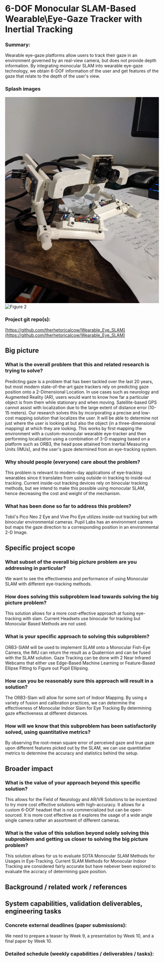 # 6-DOF Monocular SLAM-Based Wearable\\Eye-Gaze Tracker with Inertial Tracking

### Summary:
Wearable eye-gaze platforms allow users to track their gaze in an environment governed by an real-view camera, but does not provide depth information. By integrating monocular SLAM into wearable eye-gaze technology, we obtain 6-DOF information of the user and get features of the gaze that relate to the depth of the user's view.

### Splash images
![Figure 1](/assets/images/fig1.jpg) 
![Figure 2](/assets/images/fig2.jpg)

### Project git repo(s):
[https://github.com/therhetoricalcow/Wearable_Eye_SLAM](https://github.com/therhetoricalcow/Wearable_Eye_SLAM)

## Big picture 

### What is the overall problem that this and related research is trying to solve?
Predicting gaze is a problem that has been tackled over the last 20 years, but most modern state-of-the-art gaze trackers rely on predicting gaze position onto a 2-Dimensional Location. In use cases such as neurology and Augmented Reality (AR), users would want to know how far a particular object is from them while stationary and when moving. Satellite-based GPS cannot assist with localization due to the large extent of distance error (10-15 meters). Our research solves this by incorporating a precise and low-cost mapping solution that localizes the user.  It will be able to determine not just where the user is looking at but also the object (in a three-dimensional mapping) at which they are looking. This works by first mapping the environment with a custom-monocular wearable eye-tracker and then performing localization using a combination of 3-D mapping based on a platform such as ORB3, the head pose attained from Inertial Measuring Units (IMUs), and the user's gaze determined from an eye-tracking system.  

### Why should people (everyone) care about the problem?
This problem is relevant to modern-day applications of eye-tracking wearables since it translates from using outside-in tracking to inside-out tracking. Current inside-out tracking devices rely on binocular tracking methods, but we intend to make this possible using monocular SLAM, hence decreasing the cost and weight of the mechanism.  

### What has been done so far to address this problem?
Tobii's Pico Neo 2 Eye and Vive Pro Eye utilizes inside-out tracking but with binocular environmental cameras. Pupil Labs has an environment camera but maps the gaze direction to a corresponding position in an environmental 2-D Image.  

## Specific project scope

### What subset of the overall big picture problem are you addressing in particular?
We want to see the effectiveness and performance of using Monocular SLAM with different eye-tracking methods.  

### How does solving this subproblem lead towards solving the big picture problem?
This solution allows for a more cost-effective approach at fusing eye-tracking with slam. Current Headsets use binocular for tracking but Monocular Based Methods are not used.  

### What is your specific approach to solving this subproblem?
ORB3-SlAM will be used to implement SLAM onto a Monocular Fish-Eye Camera, the IMU can return the result as a Quaternion and can be fused with the SLAM solution. Gaze Tracking can be done with 2 Near Infrared Webcams that either use Edge-Based Machine Learning or Feature-Based Ellipse Fitting to Figure out Pupil Ellipsing.  

### How can you be reasonably sure this approach will result in a solution?
The ORB3-Slam will allow for some sort of Indoor Mapping. By using a variety of fusion and calibration practices, we can determine the effectiveness of Monocular Indoor Slam for Eye Tracking By determining gaze effectiveness at different distances.  

### How will we know that this subproblem has been satisfactorily solved, using quantitative metrics?
By observing the root-mean square error of perceived gaze and true gaze upon different features picked out by the SLAM, we can use quantitative metrics to determine the accuracy and statistics behind the setup.  

## Broader impact

### What is the value of your approach beyond this specific solution?
This allows for the Field of Neurology and AR/VR Solutions to be incentized to try more cost effective solutions with high-accuracy. It allows for a custom 6-DOF headset that is not commercialized but can be open-sourced. It is more cost effective as it explores the usage of a wide angle single camera rather an assortment of different cameras.  

### What is the value of this solution beyond solely solving this subproblem and getting us closer to solving the big picture problem?
This solution allows for us to evaluate SOTA Monocular SLAM Methods for Usages in Eye-Tracking. Current SLAM Methods for Monocular Indoor Tracking are considered fairly accurate but have nebever been explored to evaluate the accracy of determining gaze position.  

## Background / related work / references

## System capabilities, validation deliverables, engineering tasks

### Concrete external deadlines (paper submissions):
We need to prepare a teaser by Week 9, a presentation by Week 10, and a final paper by Week 10.  

### Detailed schedule (weekly capabilities / deliverables / tasks):
